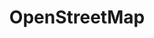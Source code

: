 ---
schema: default
title: OpenStreetMap
description: 'A free, open geographic database updated and maintained by a community of volunteers via open collaboration'
logo: >-
  https://wiki.openstreetmap.org/w/images/thumb/7/79/Public-images-osm_logo.svg/1280px-Public-images-osm_logo.svg.png
type:
  - ''
portal_url: ''
org_url: 'https://openstreetmap.org'
twitter_handle: OpenStreetMap
gss_code: ''
wikidata_org_qid: 'Q936'
wikidata_portal_qid: ''
wdtk_id: ''
portal_type: ''
---